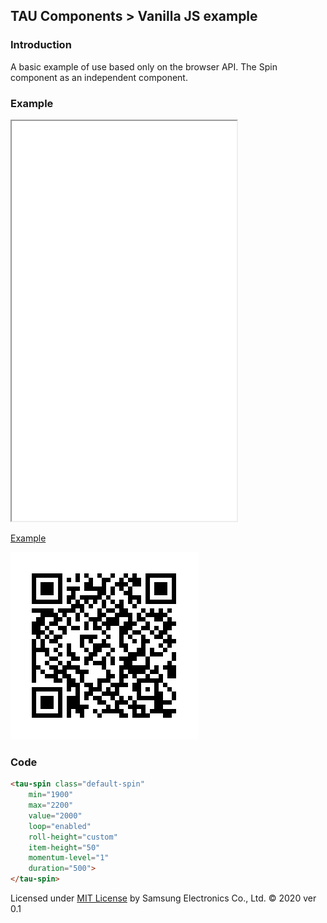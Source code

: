 ## TAU Components > Vanilla JS example

### Introduction

A basic example of use based only on the browser API.
The Spin component as an independent component.

### Example

<iframe src="./apps/vanilla/index.html" width="360px" height="640px"></iframe>

[Example](./apps/vanilla/index.html)

![QR code](./images/vanillajs-QR.png)

### Code

```html
<tau-spin class="default-spin"
	min="1900"
	max="2200"
	value="2000"
	loop="enabled"
	roll-height="custom"
	item-height="50"
	momentum-level="1"
	duration="500">
</tau-spin>
```

Licensed under [MIT License](license.html) by Samsung Electronics Co., Ltd. &copy;  2020
ver 0.1